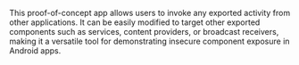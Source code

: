 This proof-of-concept app allows users to invoke any exported activity from other applications. It can be easily modified to target other exported components such as services, content providers, or broadcast receivers, making it a versatile tool for demonstrating insecure component exposure in Android apps.
